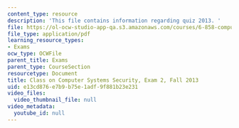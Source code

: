```yaml
---
content_type: resource
description: 'This file contains information regarding quiz 2013. '
file: https://ol-ocw-studio-app-qa.s3.amazonaws.com/courses/6-858-computer-systems-security-fall-2014/e13cd876e7b9b75e1adf9f881b23e231_MIT6_858F14_q13_2.pdf
file_type: application/pdf
learning_resource_types:
- Exams
ocw_type: OCWFile
parent_title: Exams
parent_type: CourseSection
resourcetype: Document
title: Class on Computer Systems Security, Exam 2, Fall 2013
uid: e13cd876-e7b9-b75e-1adf-9f881b23e231
video_files:
  video_thumbnail_file: null
video_metadata:
  youtube_id: null
---
```


